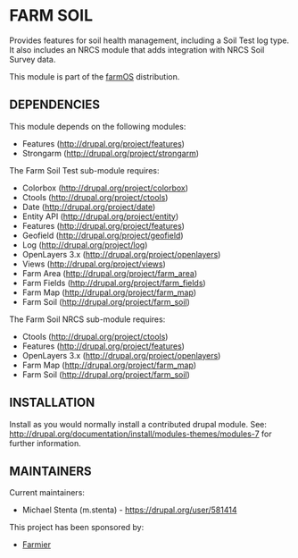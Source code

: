 FARM SOIL
=========

Provides features for soil health management, including a Soil Test log type. It also includes an NRCS module that
adds integration with NRCS Soil Survey data.

This module is part of the [farmOS](http://drupal.org/project/farm)
distribution.

DEPENDENCIES
------------

This module depends on the following modules:

 * Features (http://drupal.org/project/features)
 * Strongarm (http://drupal.org/project/strongarm)

The Farm Soil Test sub-module requires:

 * Colorbox (http://drupal.org/project/colorbox)
 * Ctools (http://drupal.org/project/ctools)
 * Date (http://drupal.org/project/date)
 * Entity API (http://drupal.org/project/entity)
 * Features (http://drupal.org/project/features)
 * Geofield (http://drupal.org/project/geofield)
 * Log (http://drupal.org/project/log)
 * OpenLayers 3.x (http://drupal.org/project/openlayers)
 * Views (http://drupal.org/project/views)
 * Farm Area (http://drupal.org/project/farm_area)
 * Farm Fields (http://drupal.org/project/farm_fields)
 * Farm Map (http://drupal.org/project/farm_map)
 * Farm Soil (http://drupal.org/project/farm_soil)

The Farm Soil NRCS sub-module requires:

 * Ctools (http://drupal.org/project/ctools)
 * Features (http://drupal.org/project/features)
 * OpenLayers 3.x (http://drupal.org/project/openlayers)
 * Farm Map (http://drupal.org/project/farm_map)
 * Farm Soil (http://drupal.org/project/farm_soil)

INSTALLATION
------------

Install as you would normally install a contributed drupal module. See:
http://drupal.org/documentation/install/modules-themes/modules-7 for further
information.

MAINTAINERS
-----------

Current maintainers:
 * Michael Stenta (m.stenta) - https://drupal.org/user/581414

This project has been sponsored by:
 * [Farmier](http://farmier.com)
